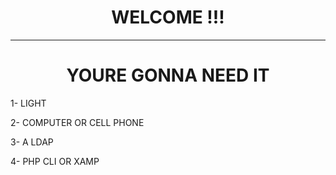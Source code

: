 <h1 align="center"> WELCOME !!! </h1>

<hr>

<h1 align="center"> YOURE GONNA NEED IT </h1>

<p> 
1- LIGHT
</p>
<p>
2- COMPUTER OR CELL PHONE
</p>
<p> 
3- A LDAP
</p>
<p> 
4- PHP CLI OR XAMP
</p>
